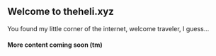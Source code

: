 ## Welcome to theheli.xyz

You found my little corner of the internet, welcome traveler, I guess...

#### More content coming soon (tm)
